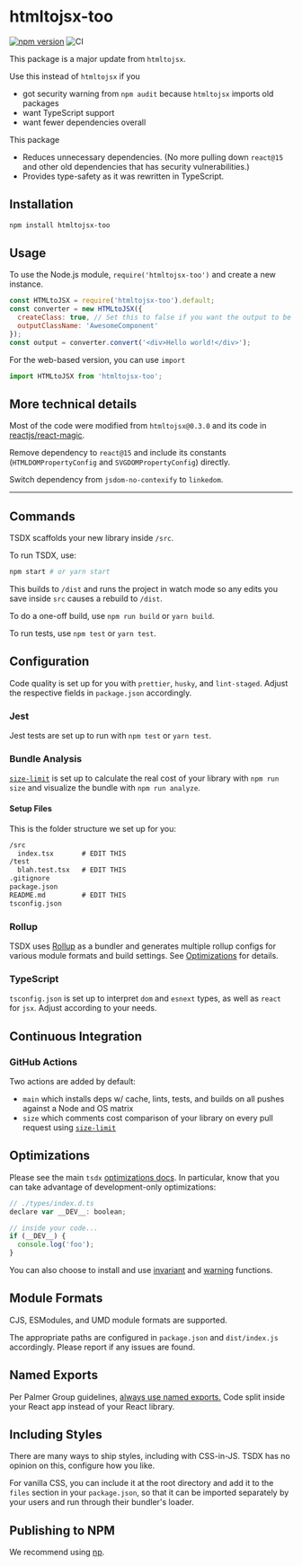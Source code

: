 # htmltojsx-too

[![npm version](https://badge.fury.io/js/htmltojsx-too.svg)](https://badge.fury.io/js/htmltojsx-too)
![CI](https://github.com/kristw/htmltojsx-too/actions/workflows/main.yml/badge.svg)

This package is a major update from `htmltojsx`.

Use this instead of `htmltojsx` if you

* got security warning from `npm audit` because `htmltojsx` imports old packages
* want TypeScript support
* want fewer dependencies overall

This package

* Reduces unnecessary dependencies. (No more pulling down `react@15` and other old dependencies that has security vulnerabilities.)
* Provides type-safety as it was rewritten in TypeScript.

## Installation

```sh
npm install htmltojsx-too
```

## Usage

To use the Node.js module, `require('htmltojsx-too')` and create a new instance.

```js
const HTMLtoJSX = require('htmltojsx-too').default;
const converter = new HTMLtoJSX({
  createClass: true, // Set this to false if you want the output to be jsx code.
  outputClassName: 'AwesomeComponent'
});
const output = converter.convert('<div>Hello world!</div>');
```

For the web-based version, you can use `import`

```ts
import HTMLtoJSX from 'htmltojsx-too';
```

## More technical details

Most of the code were modified from `htmltojsx@0.3.0` and its code in [reactjs/react-magic](https://github.com/reactjs/react-magic).

Remove dependency to `react@15` and include its constants (`HTMLDOMPropertyConfig` and `SVGDOMPropertyConfig`) directly.

Switch dependency from `jsdom-no-contexify` to `linkedom`.

---

## Commands

TSDX scaffolds your new library inside `/src`.

To run TSDX, use:

```bash
npm start # or yarn start
```

This builds to `/dist` and runs the project in watch mode so any edits you save inside `src` causes a rebuild to `/dist`.

To do a one-off build, use `npm run build` or `yarn build`.

To run tests, use `npm test` or `yarn test`.

## Configuration

Code quality is set up for you with `prettier`, `husky`, and `lint-staged`. Adjust the respective fields in `package.json` accordingly.

### Jest

Jest tests are set up to run with `npm test` or `yarn test`.

### Bundle Analysis

[`size-limit`](https://github.com/ai/size-limit) is set up to calculate the real cost of your library with `npm run size` and visualize the bundle with `npm run analyze`.

#### Setup Files

This is the folder structure we set up for you:

```txt
/src
  index.tsx       # EDIT THIS
/test
  blah.test.tsx   # EDIT THIS
.gitignore
package.json
README.md         # EDIT THIS
tsconfig.json
```

### Rollup

TSDX uses [Rollup](https://rollupjs.org) as a bundler and generates multiple rollup configs for various module formats and build settings. See [Optimizations](#optimizations) for details.

### TypeScript

`tsconfig.json` is set up to interpret `dom` and `esnext` types, as well as `react` for `jsx`. Adjust according to your needs.

## Continuous Integration

### GitHub Actions

Two actions are added by default:

- `main` which installs deps w/ cache, lints, tests, and builds on all pushes against a Node and OS matrix
- `size` which comments cost comparison of your library on every pull request using [`size-limit`](https://github.com/ai/size-limit)

## Optimizations

Please see the main `tsdx` [optimizations docs](https://github.com/palmerhq/tsdx#optimizations). In particular, know that you can take advantage of development-only optimizations:

```js
// ./types/index.d.ts
declare var __DEV__: boolean;

// inside your code...
if (__DEV__) {
  console.log('foo');
}
```

You can also choose to install and use [invariant](https://github.com/palmerhq/tsdx#invariant) and [warning](https://github.com/palmerhq/tsdx#warning) functions.

## Module Formats

CJS, ESModules, and UMD module formats are supported.

The appropriate paths are configured in `package.json` and `dist/index.js` accordingly. Please report if any issues are found.

## Named Exports

Per Palmer Group guidelines, [always use named exports.](https://github.com/palmerhq/typescript#exports) Code split inside your React app instead of your React library.

## Including Styles

There are many ways to ship styles, including with CSS-in-JS. TSDX has no opinion on this, configure how you like.

For vanilla CSS, you can include it at the root directory and add it to the `files` section in your `package.json`, so that it can be imported separately by your users and run through their bundler's loader.

## Publishing to NPM

We recommend using [np](https://github.com/sindresorhus/np).
